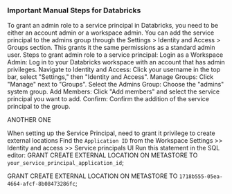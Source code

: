 ### Important Manual Steps for Databricks

To grant an admin role to a service principal in Databricks, you need to be either an account admin or a workspace admin. You can add the service principal to the admins group through the Settings > Identity and Access > Groups section. This grants it the same permissions as a standard admin user.
Steps to grant admin role to a service principal:
Login as a Workspace Admin: Log in to your Databricks workspace with an account that has admin privileges.
Navigate to Identity and Access: Click your username in the top bar, select "Settings," then "Identity and Access".
Manage Groups: Click "Manage" next to "Groups".
Select the Admins Group: Choose the "admins" system group.
Add Members: Click "Add members" and select the service principal you want to add.
Confirm: Confirm the addition of the service principal to the group.



ANOTHER ONE

When setting up the Service Principal, need to grant it privilege to create external locations
Find the `Application ID` from the Workspace Settings >> Identity and access >> Service principals UI
Run this statement in the SQL editor:
GRANT CREATE EXTERNAL LOCATION ON METASTORE TO `your_service_principal_application_id`;

GRANT CREATE EXTERNAL LOCATION ON METASTORE TO `1718b555-05ea-4664-afcf-8b08473286fc`;
